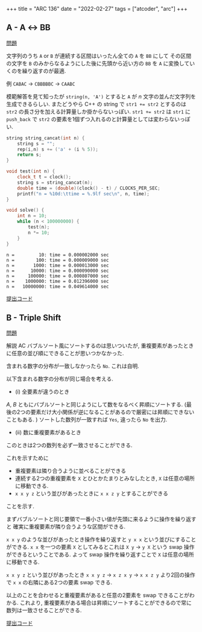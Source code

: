 +++
title = "ARC 136"
date = "2022-02-27"
tags = ["atcoder", "arc"]
+++



## A - A ↔ BB

[問題](https://atcoder.jp/contests/arc136/tasks/arc136_a)

文字列のうち `A` or `B` が連続する区間はいったん全ての `A` を `BB` にして
その区間の文字を `B` のみからなるようにした後に先頭から近い方の `BB` を `A` に変換していくのを繰り返すのが最適.

例
`CABAC` -> `CBBBBBC` -> `CAABC`

模範解答を見て知ったが `string(n, 'A')` とすると `A` が $n$ 文字の並んだ文字列を生成できるらしい.
またどうやら C++ の string で `str1 += str2` とするのは `str2` の長さ分を加える計算量しか掛からないっぽい.
`str1 += str2` は `str1` に `push_back` で `str2` の要素を1個ずつ入れるのと計算量としては変わらないっぽい.

```cpp
string string_cancat(int n) {
    string s = "";
    rep(i,n) s += ('a' + (i % 5));
    return s;
}

void test(int n) {
    clock_t t = clock();
    string s = string_cancat(n);
    double time = (double)(clock() - t) / CLOCKS_PER_SEC;
    printf("n = %10d:\ttime = %.9lf sec\n", n, time);
}

void solve() {
    int n = 10;
    while (n < 100000000) {
        test(n);
        n *= 10;
    }
}
```

```
n =         10: time = 0.000002000 sec
n =        100: time = 0.000009000 sec
n =       1000: time = 0.000013000 sec
n =      10000: time = 0.000090000 sec
n =     100000: time = 0.000807000 sec
n =    1000000: time = 0.012396000 sec
n =   10000000: time = 0.049614000 sec
```

[提出コード](https://atcoder.jp/contests/arc136/submissions/29759211)

## B - Triple Shift

[問題](https://atcoder.jp/contests/arc136/tasks/arc136_b)

解説 AC
バブルソート風にソートするのは思いついたが, 重複要素があったときに任意の並び順にできることが思いつかなかった.


含まれる数字の分布が一致しなかったら `No`. これは自明.

以下含まれる数字の分布が同じ場合を考える.

- (i) 全要素が違うのとき

$A$, $B$ ともにバブルソートと同じようにして数をなるべく昇順にソートする.
(最後の2つの要素だけ大小関係が逆になることがあるので厳密には昇順にできないこともある. )
ソートした数列が一致すれば `Yes`, 違ったら `No` を出力.

- (ii) 数に重複要素があるとき

このときは2つの数列を必ず一致させることができる.

これを示すために
- 重複要素は隣り合うように並べることができる
- 連続する2つの重複要素を `X` とひとかたまりとみなしたとき, `X` は任意の場所に移動できる.
- `x x y z` という並びがあったときに `x x z y` とすることができる

ことを示す.

まずバブルソートと同じ要領で一番小さい値が先頭に来るように操作を繰り返すと
確実に重複要素が隣り合うような区間ができる.


`x x y` のような並びがあったとき操作を繰り返すと `y x x` という並びにすることができる.
`x x` を一つの要素 `X` としてみるとこれは `X y` -> `y X` という swap 操作ができるということである.
よって swap 操作を繰り返すことで `X` は任意の場所に移動できる.


`x x y z` という並びがあったとき
`x x y z` -> `x z x y` -> `x x z y` より2回の操作で `x x` の右隣にある2つの要素 swap できる.

以上のことを合わせると重複要素があると任意の2要素を swap できることがわかる.
これより, 重複要素がある場合は昇順にソートすることができるので常に数列は一致させることができる.

[提出コード](https://atcoder.jp/contests/arc136/submissions/29760276)
